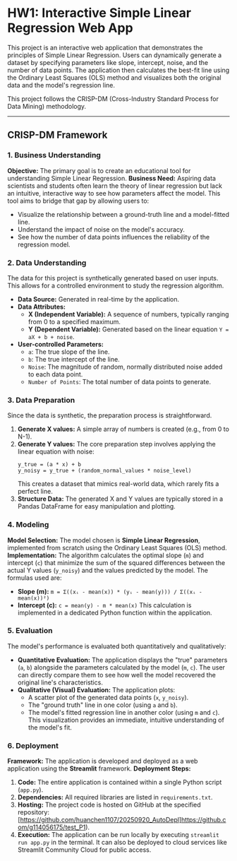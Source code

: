 # HW1: Interactive Simple Linear Regression Web App

This project is an interactive web application that demonstrates the principles of Simple Linear Regression. Users can dynamically generate a dataset by specifying parameters like slope, intercept, noise, and the number of data points. The application then calculates the best-fit line using the Ordinary Least Squares (OLS) method and visualizes both the original data and the model's regression line.

This project follows the CRISP-DM (Cross-Industry Standard Process for Data Mining) methodology.

---

## CRISP-DM Framework

### 1. Business Understanding
**Objective:** The primary goal is to create an educational tool for understanding Simple Linear Regression.
**Business Need:** Aspiring data scientists and students often learn the theory of linear regression but lack an intuitive, interactive way to see how parameters affect the model. This tool aims to bridge that gap by allowing users to:
- Visualize the relationship between a ground-truth line and a model-fitted line.
- Understand the impact of noise on the model's accuracy.
- See how the number of data points influences the reliability of the regression model.

### 2. Data Understanding
The data for this project is synthetically generated based on user inputs. This allows for a controlled environment to study the regression algorithm.
- **Data Source:** Generated in real-time by the application.
- **Data Attributes:**
    - **X (Independent Variable):** A sequence of numbers, typically ranging from 0 to a specified maximum.
    - **Y (Dependent Variable):** Generated based on the linear equation `Y = aX + b + noise`.
- **User-controlled Parameters:**
    - `a`: The true slope of the line.
    - `b`: The true intercept of the line.
    - `Noise`: The magnitude of random, normally distributed noise added to each data point.
    - `Number of Points`: The total number of data points to generate.

### 3. Data Preparation
Since the data is synthetic, the preparation process is straightforward.
1.  **Generate X values:** A simple array of numbers is created (e.g., from 0 to N-1).
2.  **Generate Y values:** The core preparation step involves applying the linear equation with noise:
    ```
    y_true = (a * x) + b
    y_noisy = y_true + (random_normal_values * noise_level)
    ```
    This creates a dataset that mimics real-world data, which rarely fits a perfect line.
3.  **Structure Data:** The generated X and Y values are typically stored in a Pandas DataFrame for easy manipulation and plotting.

### 4. Modeling
**Model Selection:** The model chosen is **Simple Linear Regression**, implemented from scratch using the Ordinary Least Squares (OLS) method.
**Implementation:** The algorithm calculates the optimal slope (`m`) and intercept (`c`) that minimize the sum of the squared differences between the actual Y values (`y_noisy`) and the values predicted by the model.
The formulas used are:
- **Slope (m):** `m = Σ((xᵢ - mean(x)) * (yᵢ - mean(y))) / Σ((xᵢ - mean(x))²)`
- **Intercept (c):** `c = mean(y) - m * mean(x)`
This calculation is implemented in a dedicated Python function within the application.

### 5. Evaluation
The model's performance is evaluated both quantitatively and qualitatively:
- **Quantitative Evaluation:** The application displays the "true" parameters (`a`, `b`) alongside the parameters calculated by the model (`m`, `c`). The user can directly compare them to see how well the model recovered the original line's characteristics.
- **Qualitative (Visual) Evaluation:** The application plots:
    - A scatter plot of the generated data points (`x`, `y_noisy`).
    - The "ground truth" line in one color (using `a` and `b`).
    - The model's fitted regression line in another color (using `m` and `c`).
    This visualization provides an immediate, intuitive understanding of the model's fit.

### 6. Deployment
**Framework:** The application is developed and deployed as a web application using the **Streamlit** framework.
**Deployment Steps:**
1.  **Code:** The entire application is contained within a single Python script (`app.py`).
2.  **Dependencies:** All required libraries are listed in `requirements.txt`.
3.  **Hosting:** The project code is hosted on GitHub at the specified repository: [https://github.com/huanchen1107/20250920_AutoDepl]https://github.com/g114056175/test_P1).
4.  **Execution:** The application can be run locally by executing `streamlit run app.py` in the terminal. It can also be deployed to cloud services like Streamlit Community Cloud for public access.
